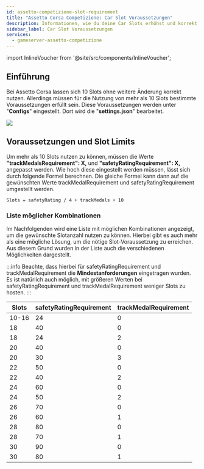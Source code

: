 ```yaml
---
id: assetto-competizione-slot-requirement
title: "Assetto Corsa Competizione: Car Slot Voraussetzungen"
description: Informationen, wie du deine Car Slots erhöhst und korrekt nutzen kannst - ZAP-Hosting.com Dokumentation
sidebar_label: Car Slot Voraussetzungen
services:
  - gameserver-assetto-competizione
---
```


import InlineVoucher from '@site/src/components/InlineVoucher';

## Einführung

Bei Assetto Corsa lassen sich 10 Slots ohne weitere Änderung korrekt nutzen. Allerdings müssen für die Nutzung von mehr als 10 Slots bestimmte Voraussetzungen erfüllt sein. Diese Voraussetzungen werden unter "**Configs**" eingestellt. Dort wird die "**settings.json**" bearbeitet.

![](https://screensaver01.zap-hosting.com/index.php/s/Rj5YmXCJiLs8Xf8/preview)

<InlineVoucher />

## Voraussetzungen und Slot Limits

Um mehr als 10 Slots nutzen zu können, müssen die Werte **"trackMedalsRequirement": X,** und **"safetyRatingRequirement": X,** angepasst werden.
Wie hoch diese eingestellt werden müssen, lässt sich durch folgende Formel berechnen. 
Die gleiche Formel kann dann auf die gewünschten Werte trackMedalRequirement und safetyRatingRequirement umgestellt werden.

```
Slots = safetyRating / 4 + trackMedals + 10 
```

### Liste möglicher Kombinationen

Im Nachfolgenden wird eine Liste mit möglichen Kombinationen angezeigt, um die gewünschte Slotanzahl nutzen zu können.
Hierbei gibt es auch mehr als eine mögliche Lösung, um die nötige Slot-Voraussetzung zu erreichen.
Aus diesem Grund wurden in der Liste auch die verschiedenen Möglichkeiten dargestellt.

:::info
Beachte, dass hierbei für safetyRatingRequirement und trackMedalRequirement die **Mindestanforderungen** eingetragen wurden. Es ist natürlich auch möglich, mit größeren Werten bei safetyRatingRequirement und trackMedalRequirement weniger Slots zu hosten.
:::

Slots | safetyRatingRequirement | trackMedalRequirement
-----|-------|---------
10-16 | 24 | 0
18 | 40 | 0
18 | 24 | 2
20 | 40 | 0
20 | 30 | 3
22 | 50 | 0
22 | 40 | 2
24 | 60 | 0
24 | 50 | 2
26 | 70 | 0
26 | 60 | 1
28 | 80 | 0
28 | 70 | 1
30 | 90 | 0
30 | 80 | 1